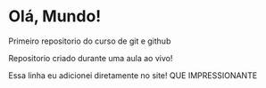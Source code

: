 # Olá, Mundo!
 Primeiro repositorio do curso de git e github

Repositorio criado durante uma aula ao vivo!

Essa linha eu adicionei diretamente no site! QUE IMPRESSIONANTE

